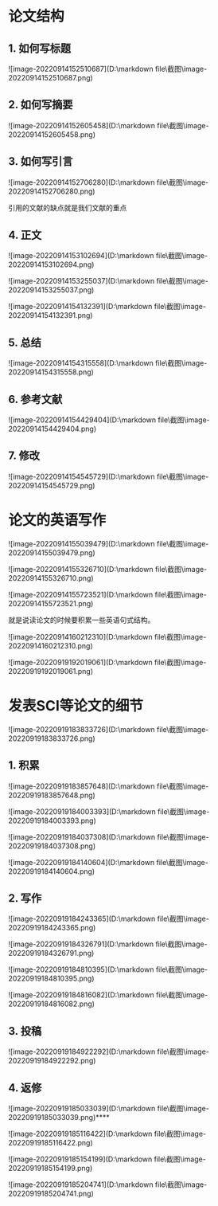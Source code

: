 # 论文结构

## 1. 如何写标题

![image-20220914152510687](D:\markdown file\截图\image-20220914152510687.png)



## 2. 如何写摘要

![image-20220914152605458](D:\markdown file\截图\image-20220914152605458.png)



## 3. 如何写引言

![image-20220914152706280](D:\markdown file\截图\image-20220914152706280.png)

引用的文献的缺点就是我们文献的重点



## 4. 正文

![image-20220914153102694](D:\markdown file\截图\image-20220914153102694.png)

![image-20220914153255037](D:\markdown file\截图\image-20220914153255037.png)

![image-20220914154132391](D:\markdown file\截图\image-20220914154132391.png)



## 5. 总结

![image-20220914154315558](D:\markdown file\截图\image-20220914154315558.png)



## 6. 参考文献

![image-20220914154429404](D:\markdown file\截图\image-20220914154429404.png)

  

## 7. 修改

![image-20220914154545729](D:\markdown file\截图\image-20220914154545729.png)



# 论文的英语写作

![image-20220914155039479](D:\markdown file\截图\image-20220914155039479.png)

![image-20220914155326710](D:\markdown file\截图\image-20220914155326710.png)

![image-20220914155723521](D:\markdown file\截图\image-20220914155723521.png)

就是说读论文的时候要积累一些英语句式结构。

![image-20220914160212310](D:\markdown file\截图\image-20220914160212310.png)

![image-20220919192019061](D:\markdown file\截图\image-20220919192019061.png)



# 发表SCI等论文的细节

![image-20220919183833726](D:\markdown file\截图\image-20220919183833726.png)



## 1. 积累

![image-20220919183857648](D:\markdown file\截图\image-20220919183857648.png)

![image-20220919184003393](D:\markdown file\截图\image-20220919184003393.png)

![image-20220919184037308](D:\markdown file\截图\image-20220919184037308.png)

![image-20220919184140604](D:\markdown file\截图\image-20220919184140604.png)



## 2. 写作

![image-20220919184243365](D:\markdown file\截图\image-20220919184243365.png)

![image-20220919184326791](D:\markdown file\截图\image-20220919184326791.png)

![image-20220919184810395](D:\markdown file\截图\image-20220919184810395.png)

![image-20220919184816082](D:\markdown file\截图\image-20220919184816082.png)



## 3. 投稿

![image-20220919184922292](D:\markdown file\截图\image-20220919184922292.png)



## 4. 返修

![image-20220919185033039](D:\markdown file\截图\image-20220919185033039.png)****

![image-20220919185116422](D:\markdown file\截图\image-20220919185116422.png)

![image-20220919185154199](D:\markdown file\截图\image-20220919185154199.png)

![image-20220919185204741](D:\markdown file\截图\image-20220919185204741.png)



















































































